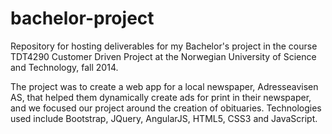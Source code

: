 # bachelor-project

Repository for hosting deliverables for my Bachelor's project in the course TDT4290 Customer Driven Project at the Norwegian University of Science and Technology, fall 2014.

The project was to create a web app for a local newspaper, Adresseavisen AS, that helped them dynamically create ads for print in their newspaper, and we focused our project around the creation of obituaries. Technologies used include Bootstrap, JQuery, AngularJS, HTML5, CSS3 and JavaScript.

